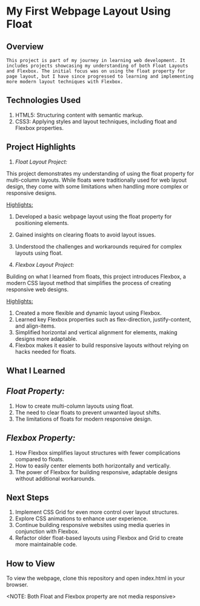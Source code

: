
# My First Webpage Layout Using Float


## Overview
    This project is part of my journey in learning web development. It includes projects showcasing my understanding of both Float Layouts and Flexbox. The initial focus was on using the float property for page layout, but I have since progressed to learning and implementing more modern layout techniques with Flexbox.


## Technologies Used
1. HTML5: Structuring content with semantic markup.
2. CSS3: Applying styles and layout techniques, including float and Flexbox properties.


## Project Highlights

  1. *Float Layout Project:*

This project demonstrates my understanding of using the float property for multi-column layouts. While floats were traditionally used for web layout design, they come with some limitations when handling more complex or responsive designs.

<Highlights:>

1. Developed a basic webpage layout using the float property for positioning elements.
2. Gained insights on clearing floats to avoid layout issues.
3. Understood the challenges and workarounds required for complex layouts using float.


  2. *Flexbox Layout Project:*

Building on what I learned from floats, this project introduces Flexbox, a modern CSS layout method that simplifies the process of creating responsive web designs.

<Highlights:>

1. Created a more flexible and dynamic layout using Flexbox.
2. Learned key Flexbox properties such as flex-direction, justify-content, and align-items.
3. Simplified horizontal and vertical alignment for elements, making designs more adaptable.
4. Flexbox makes it easier to build responsive layouts without relying on hacks needed for floats.


## What I Learned

## *Float  Property:* 
1. How to create multi-column layouts using float.
2. The need to clear floats to prevent unwanted layout shifts.
3. The limitations of floats for modern responsive design.

## *Flexbox  Property:* 
1. How Flexbox simplifies layout structures with fewer complications compared to floats.
2. How to easily center elements both horizontally and vertically.
3. The power of Flexbox for building responsive, adaptable designs without additional workarounds.



## Next Steps
1. Implement CSS Grid for even more control over layout structures.
2. Explore CSS animations to enhance user experience.
3. Continue building responsive websites using media queries in conjunction with Flexbox.
4. Refactor older float-based layouts using Flexbox and Grid to create more maintainable code.


## How to View
To view the webpage, clone this repository and open index.html in your browser.


<NOTE: Both Float and Flexbox property are not media responsive>